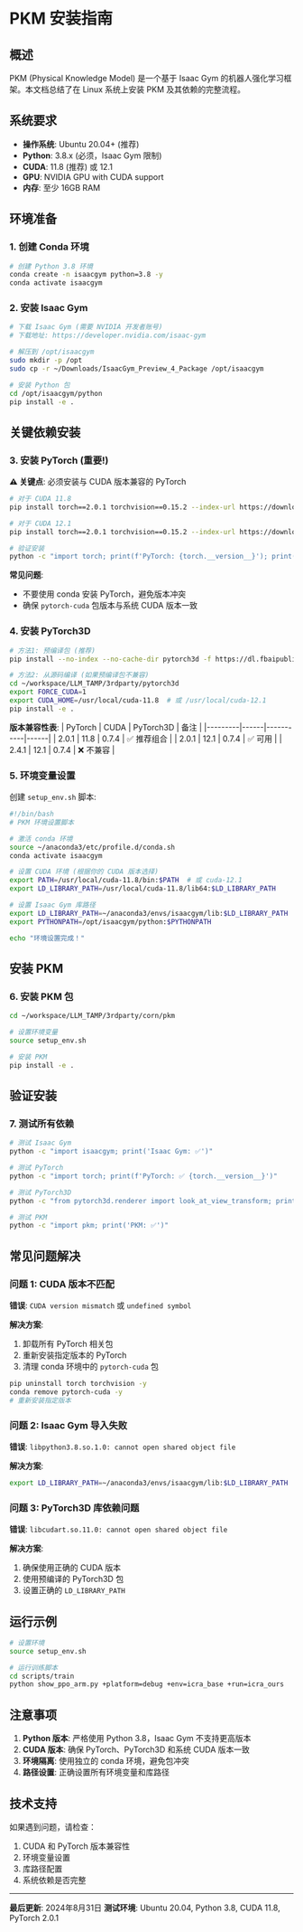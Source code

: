 # PKM 安装指南

## 概述

PKM (Physical Knowledge Model) 是一个基于 Isaac Gym 的机器人强化学习框架。本文档总结了在 Linux 系统上安装 PKM 及其依赖的完整流程。

## 系统要求

- **操作系统**: Ubuntu 20.04+ (推荐)
- **Python**: 3.8.x (必须，Isaac Gym 限制)
- **CUDA**: 11.8 (推荐) 或 12.1
- **GPU**: NVIDIA GPU with CUDA support
- **内存**: 至少 16GB RAM

## 环境准备

### 1. 创建 Conda 环境

```bash
# 创建 Python 3.8 环境
conda create -n isaacgym python=3.8 -y
conda activate isaacgym
```

### 2. 安装 Isaac Gym

```bash
# 下载 Isaac Gym (需要 NVIDIA 开发者账号)
# 下载地址: https://developer.nvidia.com/isaac-gym

# 解压到 /opt/isaacgym
sudo mkdir -p /opt
sudo cp -r ~/Downloads/IsaacGym_Preview_4_Package /opt/isaacgym

# 安装 Python 包
cd /opt/isaacgym/python
pip install -e .
```

## 关键依赖安装

### 3. 安装 PyTorch (重要!)

**⚠️ 关键点**: 必须安装与 CUDA 版本兼容的 PyTorch

```bash
# 对于 CUDA 11.8
pip install torch==2.0.1 torchvision==0.15.2 --index-url https://download.pytorch.org/whl/cu118

# 对于 CUDA 12.1
pip install torch==2.0.1 torchvision==0.15.2 --index-url https://download.pytorch.org/whl/cu121

# 验证安装
python -c "import torch; print(f'PyTorch: {torch.__version__}'); print(f'CUDA: {torch.version.cuda}')"
```

**常见问题**: 
- 不要使用 conda 安装 PyTorch，避免版本冲突
- 确保 `pytorch-cuda` 包版本与系统 CUDA 版本一致

### 4. 安装 PyTorch3D

```bash
# 方法1: 预编译包 (推荐)
pip install --no-index --no-cache-dir pytorch3d -f https://dl.fbaipublicfiles.com/pytorch3d/packaging/wheels/py38_cu118_pyt201/download.html

# 方法2: 从源码编译 (如果预编译包不兼容)
cd ~/workspace/LLM_TAMP/3rdparty/pytorch3d
export FORCE_CUDA=1
export CUDA_HOME=/usr/local/cuda-11.8  # 或 /usr/local/cuda-12.1
pip install -e .
```

**版本兼容性表**:
| PyTorch | CUDA | PyTorch3D | 备注 |
|---------|------|-----------|------|
| 2.0.1 | 11.8 | 0.7.4 | ✅ 推荐组合 |
| 2.0.1 | 12.1 | 0.7.4 | ✅ 可用 |
| 2.4.1 | 12.1 | 0.7.4 | ❌ 不兼容 |

### 5. 环境变量设置

创建 `setup_env.sh` 脚本:

```bash
#!/bin/bash
# PKM 环境设置脚本

# 激活 conda 环境
source ~/anaconda3/etc/profile.d/conda.sh
conda activate isaacgym

# 设置 CUDA 环境 (根据你的 CUDA 版本选择)
export PATH=/usr/local/cuda-11.8/bin:$PATH  # 或 cuda-12.1
export LD_LIBRARY_PATH=/usr/local/cuda-11.8/lib64:$LD_LIBRARY_PATH

# 设置 Isaac Gym 库路径
export LD_LIBRARY_PATH=~/anaconda3/envs/isaacgym/lib:$LD_LIBRARY_PATH
export PYTHONPATH=/opt/isaacgym/python:$PYTHONPATH

echo "环境设置完成！"
```

## 安装 PKM

### 6. 安装 PKM 包

```bash
cd ~/workspace/LLM_TAMP/3rdparty/corn/pkm

# 设置环境变量
source setup_env.sh

# 安装 PKM
pip install -e .
```

## 验证安装

### 7. 测试所有依赖

```bash
# 测试 Isaac Gym
python -c "import isaacgym; print('Isaac Gym: ✅')"

# 测试 PyTorch
python -c "import torch; print(f'PyTorch: ✅ {torch.__version__}')"

# 测试 PyTorch3D
python -c "from pytorch3d.renderer import look_at_view_transform; print('PyTorch3D: ✅')"

# 测试 PKM
python -c "import pkm; print('PKM: ✅')"
```

## 常见问题解决

### 问题 1: CUDA 版本不匹配

**错误**: `CUDA version mismatch` 或 `undefined symbol`

**解决方案**:
1. 卸载所有 PyTorch 相关包
2. 重新安装指定版本的 PyTorch
3. 清理 conda 环境中的 `pytorch-cuda` 包

```bash
pip uninstall torch torchvision -y
conda remove pytorch-cuda -y
# 重新安装指定版本
```

### 问题 2: Isaac Gym 导入失败

**错误**: `libpython3.8.so.1.0: cannot open shared object file`

**解决方案**:
```bash
export LD_LIBRARY_PATH=~/anaconda3/envs/isaacgym/lib:$LD_LIBRARY_PATH
```

### 问题 3: PyTorch3D 库依赖问题

**错误**: `libcudart.so.11.0: cannot open shared object file`

**解决方案**:
1. 确保使用正确的 CUDA 版本
2. 使用预编译的 PyTorch3D 包
3. 设置正确的 `LD_LIBRARY_PATH`

## 运行示例

```bash
# 设置环境
source setup_env.sh

# 运行训练脚本
cd scripts/train
python show_ppo_arm.py +platform=debug +env=icra_base +run=icra_ours
```

## 注意事项

1. **Python 版本**: 严格使用 Python 3.8，Isaac Gym 不支持更高版本
2. **CUDA 版本**: 确保 PyTorch、PyTorch3D 和系统 CUDA 版本一致
3. **环境隔离**: 使用独立的 conda 环境，避免包冲突
4. **路径设置**: 正确设置所有环境变量和库路径

## 技术支持

如果遇到问题，请检查：
1. CUDA 和 PyTorch 版本兼容性
2. 环境变量设置
3. 库路径配置
4. 系统依赖是否完整

---

**最后更新**: 2024年8月31日
**测试环境**: Ubuntu 20.04, Python 3.8, CUDA 11.8, PyTorch 2.0.1
